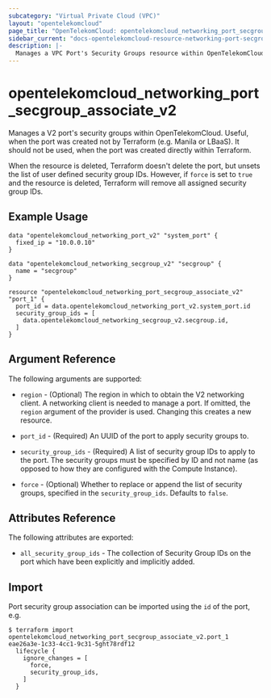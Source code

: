 ```yaml
---
subcategory: "Virtual Private Cloud (VPC)"
layout: "opentelekomcloud"
page_title: "OpenTelekomCloud: opentelekomcloud_networking_port_secgroup_associate_v2"
sidebar_current: "docs-opentelekomcloud-resource-networking-port-secgroup-associate-v2"
description: |-
  Manages a VPC Port's Security Groups resource within OpenTelekomCloud.
---
```


# opentelekomcloud_networking_port_secgroup_associate_v2

Manages a V2 port's security groups within OpenTelekomCloud. Useful, when the port was
created not by Terraform (e.g. Manila or LBaaS). It should not be used, when the
port was created directly within Terraform.

When the resource is deleted, Terraform doesn't delete the port, but unsets the
list of user defined security group IDs.  However, if `force` is set to `true`
and the resource is deleted, Terraform will remove all assigned security group
IDs.

## Example Usage

```hcl
data "opentelekomcloud_networking_port_v2" "system_port" {
  fixed_ip = "10.0.0.10"
}

data "opentelekomcloud_networking_secgroup_v2" "secgroup" {
  name = "secgroup"
}

resource "opentelekomcloud_networking_port_secgroup_associate_v2" "port_1" {
  port_id = data.opentelekomcloud_networking_port_v2.system_port.id
  security_group_ids = [
    data.opentelekomcloud_networking_secgroup_v2.secgroup.id,
  ]
}
```

## Argument Reference

The following arguments are supported:

* `region` - (Optional) The region in which to obtain the V2 networking client.
  A networking client is needed to manage a port. If omitted, the
  `region` argument of the provider is used. Changing this creates a new
  resource.

* `port_id` - (Required) An UUID of the port to apply security groups to.

* `security_group_ids` - (Required) A list of security group IDs to apply to
  the port. The security groups must be specified by ID and not name (as
  opposed to how they are configured with the Compute Instance).

* `force` - (Optional) Whether to replace or append the list of security
  groups, specified in the `security_group_ids`. Defaults to `false`.

## Attributes Reference

The following attributes are exported:

* `all_security_group_ids` - The collection of Security Group IDs on the port
  which have been explicitly and implicitly added.

## Import

Port security group association can be imported using the `id` of the port, e.g.

```
$ terraform import opentelekomcloud_networking_port_secgroup_associate_v2.port_1 eae26a3e-1c33-4cc1-9c31-5ght78rdf12
  lifecycle {
    ignore_changes = [
      force,
      security_group_ids,
    ]
  }
